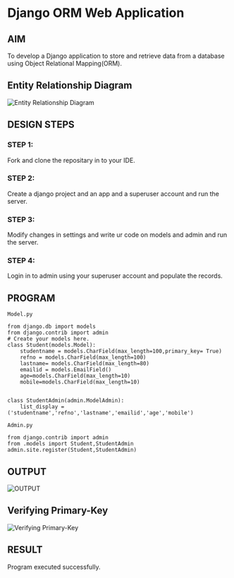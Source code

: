 # Django ORM Web Application

## AIM
To develop a Django application to store and retrieve data from a database using Object Relational Mapping(ORM).

## Entity Relationship Diagram

![Entity Relationship Diagram](./out6.png)

## DESIGN STEPS

### STEP 1:

Fork and clone the repositary in to your IDE.

### STEP 2:

Create a django project and an app and a superuser account and run the server.

### STEP 3:

Modify changes in settings and write ur code on models and admin and run the server.

### STEP 4:

Login in to admin using your superuser account and populate the records.

## PROGRAM
```
Model.py

from django.db import models
from django.contrib import admin
# Create your models here.
class Student(models.Model):
    studentname = models.CharField(max_length=100,primary_key= True)
    refno = models.CharField(max_length=100)
    lastname= models.CharField(max_length=80)
    emailid = models.EmailField()
    age=models.CharField(max_length=10)
    mobile=models.CharField(max_length=10)

    
class StudentAdmin(admin.ModelAdmin):
    list_display = ('studentname','refno','lastname','emailid','age','mobile')

Admin.py

from django.contrib import admin
from .models import Student,StudentAdmin
admin.site.register(Student,StudentAdmin)
```

## OUTPUT

![OUTPUT](./out3.png)

## Verifying Primary-Key

![Verifying Primary-Key](./out7.png)

## RESULT

Program executed successfully.

